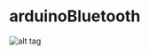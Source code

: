 # arduinoBluetooth
![alt tag](https://drive.google.com/file/d/1-pMYtSe4-cN7wRiyM-t0kS4uS1M8xEf05Q/view)
